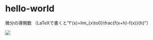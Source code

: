 # hello-world

微分の導関数
（LaTeXで書くと”f'(x)=lim_{x\to0}\frac{f(x+h)-f(x)}{h}”）

<img src="https://latex.codecogs.com/gif.latex?f'(x)=lim_{x\to0}\frac{f(x+h)-f(x)}{h}"/>
